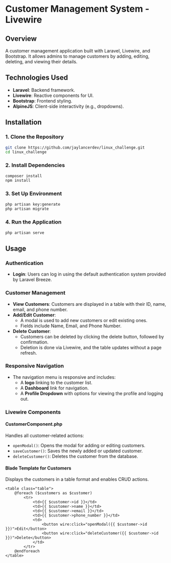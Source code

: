 # Customer Management System - Livewire

## Overview
A customer management application built with Laravel, Livewire, and Bootstrap. It allows admins to manage customers by adding, editing, deleting, and viewing their details.

## Technologies Used
- **Laravel**: Backend framework.
- **Livewire**: Reactive components for UI.
- **Bootstrap**: Frontend styling.
- **AlpineJS**: Client-side interactivity (e.g., dropdowns).

## Installation

### 1. Clone the Repository
```bash
git clone https://github.com/jaylancerdev/linux_challenge.git
cd linux_challenge
```

### 2. Install Dependencies
```bash
composer install
npm install
```
### 3. Set Up Environment
```bash
php artisan key:generate
php artisan migrate
```

### 4. Run the Application
```bash
php artisan serve
```
## Usage

### Authentication
- **Login**: Users can log in using the default authentication system provided by Laravel Breeze.

### Customer Management
- **View Customers**: Customers are displayed in a table with their ID, name, email, and phone number.
- **Add/Edit Customer**: 
  - A modal is used to add new customers or edit existing ones.
  - Fields include Name, Email, and Phone Number.
- **Delete Customer**: 
  - Customers can be deleted by clicking the delete button, followed by confirmation.
  - Deletion is done via Livewire, and the table updates without a page refresh.

### Responsive Navigation
- The navigation menu is responsive and includes:
  - A **logo** linking to the customer list.
  - A **Dashboard** link for navigation.
  - A **Profile Dropdown** with options for viewing the profile and logging out.

### Livewire Components

#### CustomerComponent.php
Handles all customer-related actions:
- `openModal()`: Opens the modal for adding or editing customers.
- `saveCustomer()`: Saves the newly added or updated customer.
- `deleteCustomer()`: Deletes the customer from the database.

#### Blade Template for Customers

Displays the customers in a table format and enables CRUD actions.

```blade
<table class="table">
    @foreach ($customers as $customer)
        <tr>
            <td>{{ $customer->id }}</td>
            <td>{{ $customer->name }}</td>
            <td>{{ $customer->email }}</td>
            <td>{{ $customer->phone_number }}</td>
            <td>
                <button wire:click="openModal({{ $customer->id }})">Edit</button>
                <button wire:click="deleteCustomer({{ $customer->id }})">Delete</button>
            </td>
        </tr>
    @endforeach
</table>
